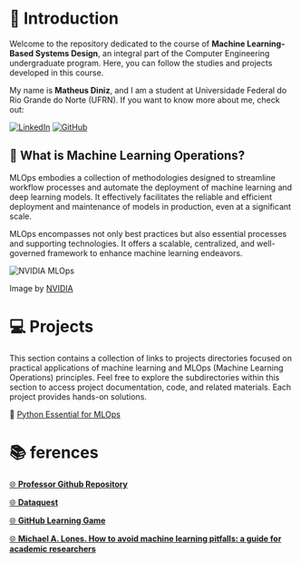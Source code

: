 # 📖 Introduction

Welcome to the repository dedicated to the course of **Machine Learning-Based Systems Design**, an integral part of the Computer Engineering undergraduate program. Here, you can follow the studies and projects developed in this course.

My name is **Matheus Diniz**, and I am a student at Universidade Federal do Rio Grande do Norte (UFRN). If you want to know more about me, check out:

[![LinkedIn](https://img.shields.io/badge/linkedin-%230077B5.svg?style=for-the-badge&logo=linkedin&logoColor=white)](https://www.linkedin.com/in/dinizmaths/)
[![GitHub](https://img.shields.io/badge/github-%23121011.svg?style=for-the-badge&logo=github&logoColor=white)](https://github.com/DinizMaths)

## 🤔 What is Machine Learning Operations?

MLOps embodies a collection of methodologies designed to streamline workflow processes and automate the deployment of machine learning and deep learning models. It effectively facilitates the reliable and efficient deployment and maintenance of models in production, even at a significant scale.

MLOps encompasses not only best practices but also essential processes and supporting technologies. It offers a scalable, centralized, and well-governed framework to enhance machine learning endeavors.

<img src="https://blogs.nvidia.com/wp-content/uploads/2020/09/1-MLOps-NVIDIA-invert-final.jpg" alt="NVIDIA MLOps">

Image by [NVIDIA](https://blogs.nvidia.com/blog/2020/09/03/what-is-mlops/)

# 💻 Projects

This section contains a collection of links to projects directories focused on practical applications of machine learning and MLOps (Machine Learning Operations) principles. Feel free to explore the subdirectories within this section to access project documentation, code, and related materials. Each project provides hands-on solutions.

📁 [Python Essential for MLOps](./Python_Essentials_for_MLOps/)

# 📚 ferences

[🌐 **Professor Github Repository**](https://github.com/ivanovitchm/mlops)

[🌐 **Dataquest**](https://app.dataquest.io/)

[🌐 **GitHub Learning Game**](https://learngitbranching.js.org/)

[🌐 **Michael A. Lones. How to avoid machine learning pitfalls: a guide for academic researchers**](https://arxiv.org/abs/2108.02497)